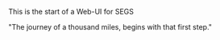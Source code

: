 This is the start of a Web-UI for SEGS

"The journey of a thousand miles, begins with that first step."
